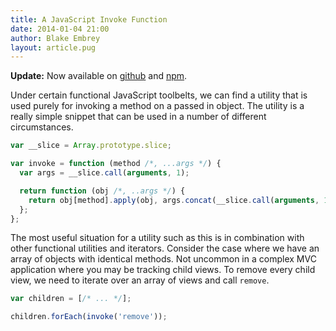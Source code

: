 ```yaml
---
title: A JavaScript Invoke Function
date: 2014-01-04 21:00
author: Blake Embrey
layout: article.pug
---
```


**Update:** Now available on [github](https://github.com/blakeembrey/invoke) and [npm](https://www.npmjs.org/package/util-invoke).

Under certain functional JavaScript toolbelts, we can find a utility that is used purely for invoking a method on a passed in object. The utility is a really simple snippet that can be used in a number of different circumstances.

```javascript
var __slice = Array.prototype.slice;

var invoke = function (method /*, ...args */) {
  var args = __slice.call(arguments, 1);

  return function (obj /*, ..args */) {
    return obj[method].apply(obj, args.concat(__slice.call(arguments, 1)));
  };
};
```

The most useful situation for a utility such as this is in combination with other functional utilities and iterators. Consider the case where we have an array of objects with identical methods. Not uncommon in a complex MVC application where you may be tracking child views. To remove every child view, we need to iterate over an array of views and call `remove`.

```javascript
var children = [/* ... */];

children.forEach(invoke('remove'));
```
